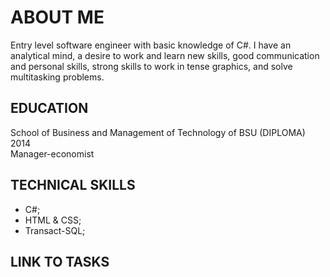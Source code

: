 # ABOUT ME

Entry level software engineer with basic knowledge of C#. I have an analytical mind, a desire to work and learn new skills, good communication and personal skills, strong skills to work in tense graphics, and solve multitasking problems.

## EDUCATION
School of Business and Management of Technology of BSU (DIPLOMA) 2014</br>
Manager-economist

## TECHNICAL SKILLS
* C#;
* HTML & CSS;
* Transact-SQL;

## LINK TO TASKS



